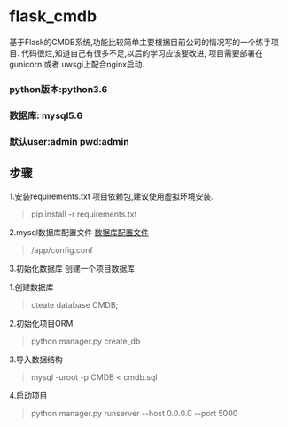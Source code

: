 # flask_cmdb
基于Flask的CMDB系统,功能比较简单主要根据目前公司的情况写的一个练手项目.
代码很烂,知道自己有很多不足,以后的学习应该要改进,
项目需要部署在gunicorn 或者 uwsgi上配合nginx启动.

### python版本:python3.6 
### 数据库: mysql5.6
### 默认user:admin pwd:admin
## 步骤
1.安装requirements.txt 项目依赖包,建议使用虚拟环境安装.
> pip install -r requirements.txt

2.mysql数据库配置文件
[数据库配置文件](https://github.com/qq850482461/flask_cmdb/blob/master/app/config.conf)
> /app/config.conf

3.初始化数据库
创建一个项目数据库

1.创建数据库
> cteate database CMDB;

2.初始化项目ORM
> python manager.py create_db

3.导入数据结构
> mysql -uroot -p CMDB < cmdb.sql

4.启动项目
>python manager.py runserver --host 0.0.0.0 --port 5000
